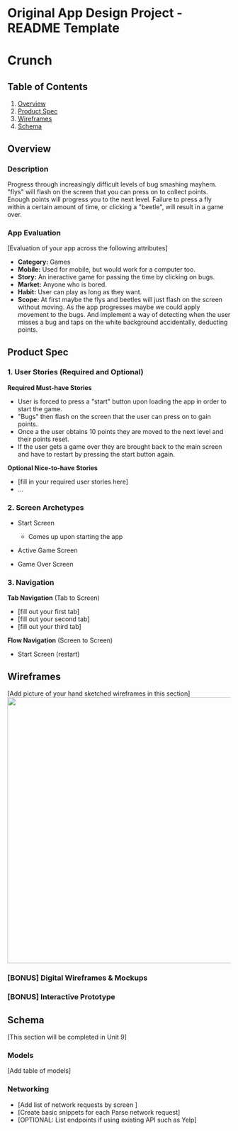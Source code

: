 Original App Design Project - README Template
===

# Crunch

## Table of Contents
1. [Overview](#Overview)
1. [Product Spec](#Product-Spec)
1. [Wireframes](#Wireframes)
2. [Schema](#Schema)

## Overview
### Description
Progress through increasingly difficult levels of bug smashing mayhem. "flys" will flash on the screen that you can press on to collect points. Enough points will progress you to the next level. Failure to press a fly within a certain amount of time, or clicking a "beetle", will result in a game over.

### App Evaluation
[Evaluation of your app across the following attributes]
- **Category:** Games
- **Mobile:** Used for mobile, but would work for a computer too.
- **Story:**  An ineractive game for passing the time by clicking on bugs.
- **Market:**  Anyone who is bored.
- **Habit:**  User can play as long as they want.
- **Scope:**  At first maybe the flys and beetles will just flash on the screen without moving.  As the app progresses maybe we could apply movement to the bugs.  And implement a way of detecting when the user misses a bug and taps on the white background accidentally, deducting points.

## Product Spec

### 1. User Stories (Required and Optional)

**Required Must-have Stories**

* User is forced to press a "start" button upon loading the app in order to start the game.
* "Bugs" then flash on the screen that the user can press on to gain points.
* Once a the user obtains 10 points they are moved to the next level and their points reset.
* If the user gets a game over they are brought back to the main screen and have to restart by pressing the start button again.

**Optional Nice-to-have Stories**

* [fill in your required user stories here]
* ...

### 2. Screen Archetypes

* Start Screen
   * Comes up upon starting the app
 
* Active Game Screen
* Game Over Screen

### 3. Navigation

**Tab Navigation** (Tab to Screen)

* [fill out your first tab]
* [fill out your second tab]
* [fill out your third tab]

**Flow Navigation** (Screen to Screen)

* Start Screen (restart)

## Wireframes
[Add picture of your hand sketched wireframes in this section]
<img src="YOUR_WIREFRAME_IMAGE_URL" width=600>

### [BONUS] Digital Wireframes & Mockups

### [BONUS] Interactive Prototype

## Schema 
[This section will be completed in Unit 9]
### Models
[Add table of models]
### Networking
- [Add list of network requests by screen ]
- [Create basic snippets for each Parse network request]
- [OPTIONAL: List endpoints if using existing API such as Yelp]
